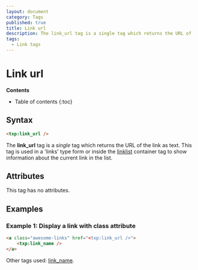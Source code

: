 ```yaml
---
layout: document
category: Tags
published: true
title: Link url
description: The link_url tag is a single tag which returns the URL of the link as text.
tags:
  - Link tags
---
```


# Link url

**Contents**

* Table of contents
{:toc}

## Syntax

~~~ html
<txp:link_url />
~~~

The **link_url** tag is a *single* tag which returns the URL of the link as text. This tag is used in a 'links' type form or inside the [linklist](/tags/linklist) container tag to show information about the current link in the list.

## Attributes

This tag has no attributes.

## Examples

### Example 1: Display a link with class attribute

~~~ html
<a class="awesome-links" href="<txp:link_url />">
    <txp:link_name />
</a>
~~~

Other tags used: [link_name](/tags/link_name).
